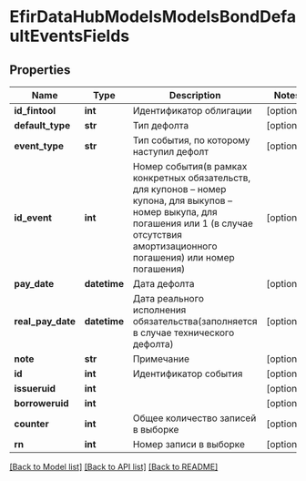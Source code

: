 # EfirDataHubModelsModelsBondDefaultEventsFields

## Properties
Name | Type | Description | Notes
------------ | ------------- | ------------- | -------------
**id_fintool** | **int** | Идентификатор облигации | [optional] 
**default_type** | **str** | Тип дефолта | [optional] 
**event_type** | **str** | Тип события, по которому наступил дефолт | [optional] 
**id_event** | **int** | Номер события(в рамках конкретных обязательств, для купонов – номер купона, для выкупов – номер выкупа, для погашения или 1 (в случае отсутствия амортизационного погашения) или номер погашения) | [optional] 
**pay_date** | **datetime** | Дата дефолта | [optional] 
**real_pay_date** | **datetime** | Дата реального исполнения обязательства(заполняется в случае технического дефолта) | [optional] 
**note** | **str** | Примечание | [optional] 
**id** | **int** | Идентификатор события | [optional] 
**issueruid** | **int** |  | [optional] 
**borroweruid** | **int** |  | [optional] 
**counter** | **int** | Общее количество записей в выборке | [optional] 
**rn** | **int** | Номер записи в выборке | [optional] 

[[Back to Model list]](../README.md#documentation-for-models) [[Back to API list]](../README.md#documentation-for-api-endpoints) [[Back to README]](../README.md)

